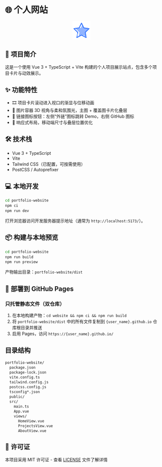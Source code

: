 # 🌐 个人网站
<div align="center">

<img src="\public\favicon.ico" alt="LiteIsle Logo" width="60" height="60">

</div>

## 📖 项目简介

这是一个使用 Vue 3 + TypeScript + Vite 构建的个人项目展示站点，包含多个项目卡片与动效展示。

## ✨ 功能特性

- 🎞️ 项目卡片滚动进入视口的渐显与位移动画
- 🌌 图片容器 3D 视角与柔和氛围光，主图 + 覆盖图卡片化叠层
- 🔗 链接图标按钮：左侧“外链”图标跳转 Demo，右侧 GitHub 图标
- 📱 响应式布局，移动端尺寸与叠层位置优化

## 🛠 技术栈

- Vue 3 + TypeScript
- Vite
- Tailwind CSS（已配置，可按需使用）
- PostCSS / Autoprefixer

## 💻 本地开发

```bash
cd portfolio-website
npm ci
npm run dev
```

打开浏览器访问开发服务器提示地址（通常为 `http://localhost:5173/`）。

## 📦 构建与本地预览

```bash
cd portfolio-website
npm run build
npm run preview
```

产物输出目录：`portfolio-website/dist`

## 🚀 部署到 GitHub Pages

### 只托管静态文件（双仓库）

1. 在本地构建产物：`cd website && npm ci && npm run build`
2. 将 `portfolio-website/dist` 中的所有文件复制到 `{user_name}.github.io` 仓库根目录并推送
3. 启用 Pages，访问 `https://{user_name}.github.io/`

## 目录结构

```text
portfolio-website/
  package.json
  package-lock.json
  vite.config.ts
  tailwind.config.js
  postcss.config.js
  tsconfig*.json
  public/
  src/
    main.ts
    App.vue
    views/
      HomeView.vue
      ProjectsView.vue
      AboutView.vue
```

## 📜 许可证

本项目采用 MIT 许可证 - 查看 [LICENSE](LICENSE) 文件了解详情



